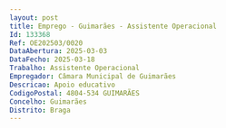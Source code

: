```yaml
--- 
layout: post
title: Emprego - Guimarães - Assistente Operacional
Id: 133368
Ref: OE202503/0020
DataAbertura: 2025-03-03
DataFecho: 2025-03-18
Trabalho: Assistente Operacional
Empregador: Câmara Municipal de Guimarães
Descricao: Apoio educativo
CodigoPostal: 4804-534 GUIMARÃES
Concelho: Guimarães
Distrito: Braga
--- 
```

